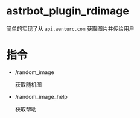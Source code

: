 # astrbot_plugin_rdimage

简单的实现了从 `api.wenturc.com` 获取图片并传给用户

# 指令

- /random_image
  
  获取随机图
- /random_image_help
  
  获取帮助
